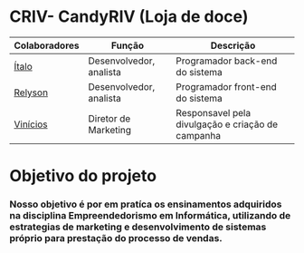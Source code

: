 # CRIV- CandyRIV (Loja de doce)


   | Colaboradores|Função |Descrição|
   |---|---|---|
   |[Ítalo](https://github.com/italoguil)|Desenvolvedor, analista|Programador back-end do sistema|
   |[Relyson](https://github.com/RelysonM)|Desenvolvedor, analista|Programador front-end do sistema|
   |[Vinícios](https://github.com/Vinicius2023)|Diretor de Marketing|Responsavel pela divulgação e criação de campanha|

# Objetivo do projeto

### Nosso objetivo é por em pratíca os ensinamentos adquiridos na disciplina Empreendedorismo em Informática, utilizando de estrategias de marketing e desenvolvimento de sistemas próprio para prestação do processo de vendas.
